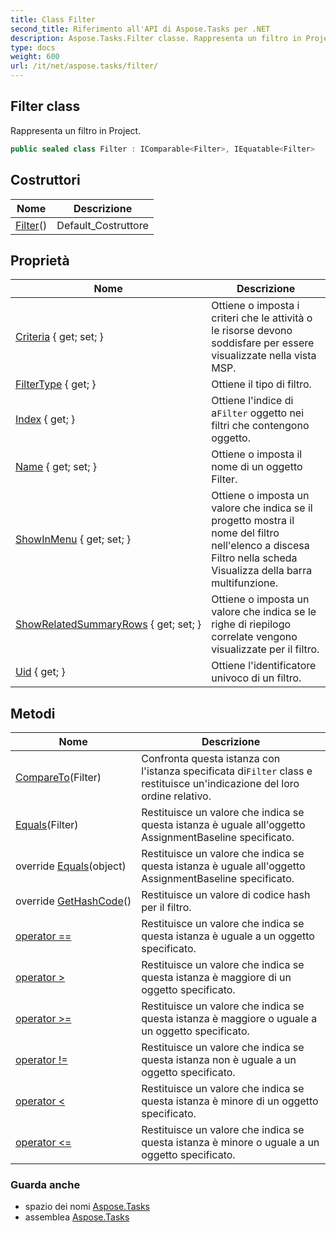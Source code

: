 ```yaml
---
title: Class Filter
second_title: Riferimento all'API di Aspose.Tasks per .NET
description: Aspose.Tasks.Filter classe. Rappresenta un filtro in Project.
type: docs
weight: 600
url: /it/net/aspose.tasks/filter/
---
```

## Filter class

Rappresenta un filtro in Project.

```csharp
public sealed class Filter : IComparable<Filter>, IEquatable<Filter>
```

## Costruttori

| Nome | Descrizione |
| --- | --- |
| [Filter](filter/)() | Default_Costruttore |

## Proprietà

| Nome | Descrizione |
| --- | --- |
| [Criteria](../../aspose.tasks/filter/criteria/) { get; set; } | Ottiene o imposta i criteri che le attività o le risorse devono soddisfare per essere visualizzate nella vista MSP. |
| [FilterType](../../aspose.tasks/filter/filtertype/) { get; } | Ottiene il tipo di filtro. |
| [Index](../../aspose.tasks/filter/index/) { get; } | Ottiene l'indice di a`Filter` oggetto nei filtri che contengono oggetto. |
| [Name](../../aspose.tasks/filter/name/) { get; set; } | Ottiene o imposta il nome di un oggetto Filter. |
| [ShowInMenu](../../aspose.tasks/filter/showinmenu/) { get; set; } | Ottiene o imposta un valore che indica se il progetto mostra il nome del filtro nell'elenco a discesa Filtro nella scheda Visualizza della barra multifunzione. |
| [ShowRelatedSummaryRows](../../aspose.tasks/filter/showrelatedsummaryrows/) { get; set; } | Ottiene o imposta un valore che indica se le righe di riepilogo correlate vengono visualizzate per il filtro. |
| [Uid](../../aspose.tasks/filter/uid/) { get; } | Ottiene l'identificatore univoco di un filtro. |

## Metodi

| Nome | Descrizione |
| --- | --- |
| [CompareTo](../../aspose.tasks/filter/compareto/)(Filter) | Confronta questa istanza con l'istanza specificata di`Filter` class e restituisce un'indicazione del loro ordine relativo. |
| [Equals](../../aspose.tasks/filter/equals/#equals)(Filter) | Restituisce un valore che indica se questa istanza è uguale all'oggetto AssignmentBaseline specificato. |
| override [Equals](../../aspose.tasks/filter/equals/#equals_1)(object) | Restituisce un valore che indica se questa istanza è uguale all'oggetto AssignmentBaseline specificato. |
| override [GetHashCode](../../aspose.tasks/filter/gethashcode/)() | Restituisce un valore di codice hash per il filtro. |
| [operator ==](../../aspose.tasks/filter/op_equality/) | Restituisce un valore che indica se questa istanza è uguale a un oggetto specificato. |
| [operator &gt;](../../aspose.tasks/filter/op_greaterthan/) | Restituisce un valore che indica se questa istanza è maggiore di un oggetto specificato. |
| [operator &gt;=](../../aspose.tasks/filter/op_greaterthanorequal/) | Restituisce un valore che indica se questa istanza è maggiore o uguale a un oggetto specificato. |
| [operator !=](../../aspose.tasks/filter/op_inequality/) | Restituisce un valore che indica se questa istanza non è uguale a un oggetto specificato. |
| [operator &lt;](../../aspose.tasks/filter/op_lessthan/) | Restituisce un valore che indica se questa istanza è minore di un oggetto specificato. |
| [operator &lt;=](../../aspose.tasks/filter/op_lessthanorequal/) | Restituisce un valore che indica se questa istanza è minore o uguale a un oggetto specificato. |

### Guarda anche

* spazio dei nomi [Aspose.Tasks](../../aspose.tasks/)
* assemblea [Aspose.Tasks](../../)


